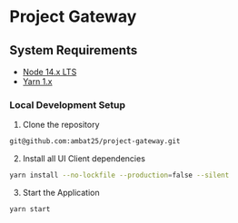 # Project Gateway


## System Requirements

- [Node 14.x LTS](https://nodejs.org/en/blog/release/v14.17.3/)
- [Yarn 1.x](https://yarnpkg.com/)

### Local Development Setup

1. Clone the repository

```bash
git@github.com:ambat25/project-gateway.git
```

2. Install all UI Client dependencies

```bash
yarn install --no-lockfile --production=false --silent
```

3. Start the Application
```bash
yarn start
```